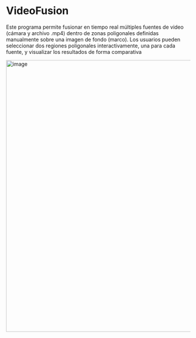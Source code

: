 # VideoFusion
Este programa permite fusionar en tiempo real múltiples fuentes de video (cámara y archivo .mp4) dentro de zonas poligonales definidas manualmente sobre una imagen de fondo (marco).  Los usuarios pueden seleccionar dos regiones poligonales interactivamente, una para cada fuente, y visualizar los resultados de forma comparativa


<img width="1375" height="742" alt="image" src="https://github.com/user-attachments/assets/19cb8316-750b-4705-bb9c-bbc289f4eccc" />
